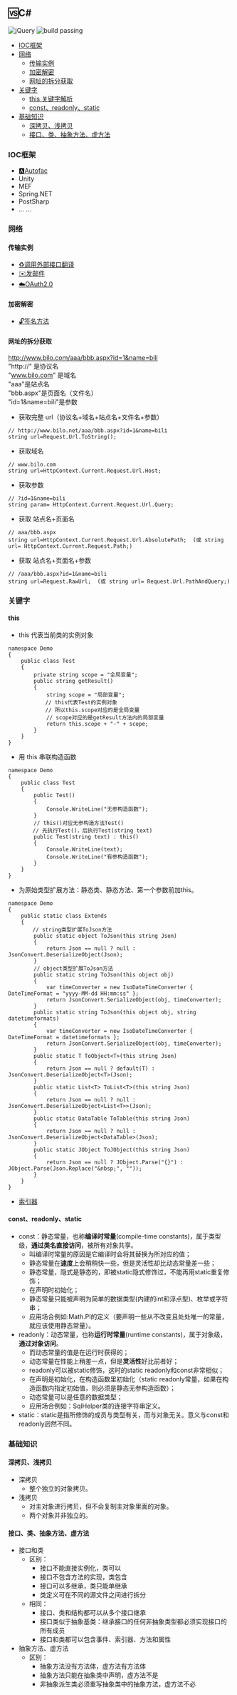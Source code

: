 ## 🆚C#
![jQuery](https://img.shields.io/badge/jQuery-1.10.2-orange.svg)
![build passing](https://img.shields.io/badge/build-passing-brightgreen.svg) 


  * [IOC框架](#ioc%E6%A1%86%E6%9E%B6)
  * [网络](#%E7%BD%91%E7%BB%9C)
    * [传输实例](#%E4%BC%A0%E8%BE%93%E5%AE%9E%E4%BE%8B)
    * [加密解密](#%E5%8A%A0%E5%AF%86%E8%A7%A3%E5%AF%86)
    * [网址的拆分获取](#%E7%BD%91%E5%9D%80%E7%9A%84%E6%8B%86%E5%88%86%E8%8E%B7%E5%8F%96)
  * [关键字](#%E5%85%B3%E9%94%AE%E5%AD%97)
    * [this 关键字解析](#this-%E5%85%B3%E9%94%AE%E5%AD%97%E8%A7%A3%E6%9E%90)
    * [const、readonly、static](#constreadonlystatic)
  * [基础知识](#%E5%9F%BA%E7%A1%80%E7%9F%A5%E8%AF%86)
    * [深拷贝、浅拷贝](#%E6%B7%B1%E6%8B%B7%E8%B4%9D%E6%B5%85%E6%8B%B7%E8%B4%9D)
    * [接口、类、抽象方法、虚方法](#%E6%8E%A5%E5%8F%A3%E7%B1%BB%E6%8A%BD%E8%B1%A1%E6%96%B9%E6%B3%95%E8%99%9A%E6%96%B9%E6%B3%95)


### IOC框架
+ [🅰️Autofac](https://github.com/GeJinTaiHua/Learn-Autofac)
+ Unity
+ MEF
+ Spring.NET
+ PostSharp
+ ... ...

### 网络
#### 传输实例
+ [♻️调用外部接口翻译](https://github.com/GeJinTaiHua/ConvertCNtoHK)
+ [✉️发邮件](https://github.com/GeJinTaiHua/SendEmail)
+ [☁️OAuth2.0](https://github.com/GeJinTaiHua/OAuth2.0)

#### 加密解密
+ [🔓签名方法](https://github.com/GeJinTaiHua/RSA_SHA_MD5)

#### 网址的拆分获取
http://www.bilo.com/aaa/bbb.aspx?id=1&name=bili   
"http://" 是协议名   
"www.bilo.com" 是域名  
"aaa"是站点名  
"bbb.aspx"是页面名（文件名）  
"id=1&name=bili"是参数   
+ 获取完整 url（协议名+域名+站点名+文件名+参数）  
```
// http://www.bilo.net/aaa/bbb.aspx?id=1&name=bili  
string url=Request.Url.ToString(); 
```
+ 获取域名
```
// www.bilo.com
string url=HttpContext.Current.Request.Url.Host; 
```
+ 获取参数
```
// ?id=1&name=bili  
string param= HttpContext.Current.Request.Url.Query; 
```
+ 获取 站点名+页面名 
```
// aaa/bbb.aspx
string url=HttpContext.Current.Request.Url.AbsolutePath;  (或 string url= HttpContext.Current.Request.Path;) 
```
+ 获取 站点名+页面名+参数
```
// /aaa/bbb.aspx?id=1&name=bili  
string url=Request.RawUrl;  (或 string url= Request.Url.PathAndQuery;) 
```

### 关键字
#### this 
+ this 代表当前类的实例对象
```
namespace Demo
{
    public class Test
    {
        private string scope = "全局变量";
        public string getResult()
        {
            string scope = "局部变量";
　　　　　　　// this代表Test的实例对象
　　　　　　　// 所以this.scope对应的是全局变量
　　　　　　  // scope对应的是getResult方法内的局部变量
            return this.scope + "-" + scope;
        }
    }
}
```
+ 用 this 串联构造函数
```
namespace Demo
{
    public class Test
    {
        public Test()
        {
            Console.WriteLine("无参构造函数");
        }
        // this()对应无参构造方法Test()
　　　　 // 先执行Test()，后执行Test(string text)
        public Test(string text) : this()
        {
            Console.WriteLine(text);
            Console.WriteLine("有参构造函数");
        }
    }
}
```
+ 为原始类型扩展方法：静态类、静态方法、第一个参数前加this。
```
namespace Demo
{
    public static class Extends
    {
　　　　 // string类型扩展ToJson方法
        public static object ToJson(this string Json)
        {
            return Json == null ? null : JsonConvert.DeserializeObject(Json);
        }
        // object类型扩展ToJson方法
        public static string ToJson(this object obj)
        {
            var timeConverter = new IsoDateTimeConverter { DateTimeFormat = "yyyy-MM-dd HH:mm:ss" };
            return JsonConvert.SerializeObject(obj, timeConverter);
        }
        public static string ToJson(this object obj, string datetimeformats)
        {
            var timeConverter = new IsoDateTimeConverter { DateTimeFormat = datetimeformats };
            return JsonConvert.SerializeObject(obj, timeConverter);
        }
        public static T ToObject<T>(this string Json)
        {
            return Json == null ? default(T) : JsonConvert.DeserializeObject<T>(Json);
        }
        public static List<T> ToList<T>(this string Json)
        {
            return Json == null ? null : JsonConvert.DeserializeObject<List<T>>(Json);
        }
        public static DataTable ToTable(this string Json)
        {
            return Json == null ? null : JsonConvert.DeserializeObject<DataTable>(Json);
        }
        public static JObject ToJObject(this string Json)
        {
            return Json == null ? JObject.Parse("{}") : JObject.Parse(Json.Replace("&nbsp;", ""));
        }
    }
}
```
+ [索引器](http://www.cnblogs.com/jh007/p/6603318.html)

#### const、readonly、static 
+ const：静态常量，也称**编译时常量**(compile-time constants)，属于类型级，**通过类名直接访问**，被所有对象共享。
   + 叫编译时常量的原因是它编译时会将其替换为所对应的值；
   + 静态常量在**速度**上会稍稍快一些，但是灵活性却比动态常量差一些；
   + 静态常量，隐式是静态的，即被static隐式修饰过，不能再用static重复修饰；
   + 在声明时初始化；
   + 静态常量只能被声明为简单的数据类型(内建的int和浮点型)、枚举或字符串；
   + 应用场合例如:Math.PI的定义（要声明一些从不改变且处处唯一的常量，就应该使用静态常量）。
+ readonly：动态常量，也称**运行时常量**(runtime constants)，属于对象级，**通过对象访问**。
   + 而动态常量的值是在运行时获得的；
   + 动态常量在性能上稍差一点，但是**灵活性**好比前者好；
   + readonly可以被static修饰，这时的static readonly和const非常相似；
   + 在声明是初始化，在构造函数里初始化（static readonly常量，如果在构造函数内指定初始值，则必须是静态无参构造函数）；
   + 动态常量可以是任意的数据类型；
   + 应用场合例如：SqlHelper类的连接字符串定义。
+ static：static是指所修饰的成员与类型有关，而与对象无关。意义与const和readonly迥然不同。

### 基础知识
#### 深拷贝、浅拷贝
+ 深拷贝
  + 整个独立的对象拷贝。
+ 浅拷贝
  + 对主对象进行拷贝，但不会复制主对象里面的对象。
  + 两个对象并非独立的。

#### 接口、类、抽象方法、虚方法
+ 接口和类
  + 区别：
    + 接口不能直接实例化，类可以
    + 接口不包含方法的实现，类包含
    + 接口可以多继承，类只能单继承
    + 类定义可在不同的源文件之间进行拆分
  + 相同：
    + 接口、类和结构都可以从多个接口继承
    + 接口类似于抽象基类：继承接口的任何非抽象类型都必须实现接口的所有成员
    + 接口和类都可以包含事件、索引器、方法和属性
+ 抽象方法、虚方法
  + 区别：
    + 抽象方法没有方法体，虚方法有方法体
    + 抽象方法只能在抽象类中声明，虚方法不是
    + 非抽象派生类必须重写抽象类中的抽象方法，虚方法不必


 
